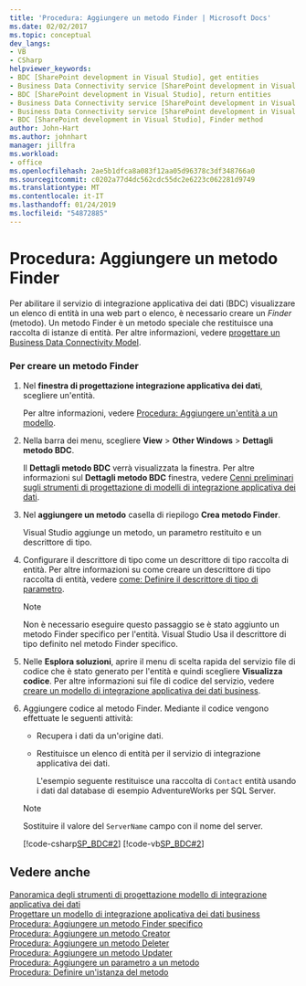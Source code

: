 ```yaml
---
title: 'Procedura: Aggiungere un metodo Finder | Microsoft Docs'
ms.date: 02/02/2017
ms.topic: conceptual
dev_langs:
- VB
- CSharp
helpviewer_keywords:
- BDC [SharePoint development in Visual Studio], get entities
- Business Data Connectivity service [SharePoint development in Visual Studio], return entities
- BDC [SharePoint development in Visual Studio], return entities
- Business Data Connectivity service [SharePoint development in Visual Studio], Finder method
- Business Data Connectivity service [SharePoint development in Visual Studio], get entities
- BDC [SharePoint development in Visual Studio], Finder method
author: John-Hart
ms.author: johnhart
manager: jillfra
ms.workload:
- office
ms.openlocfilehash: 2ae5b1dfca8a083f12aa05d96378c3df348766a0
ms.sourcegitcommit: c0202a77d4dc562cdc55dc2e6223c062281d9749
ms.translationtype: MT
ms.contentlocale: it-IT
ms.lasthandoff: 01/24/2019
ms.locfileid: "54872885"
---
```

# <a name="how-to-add-a-finder-method"></a>Procedura: Aggiungere un metodo Finder
  Per abilitare il servizio di integrazione applicativa dei dati (BDC) visualizzare un elenco di entità in una web part o elenco, è necessario creare un *Finder* (metodo). Un metodo Finder è un metodo speciale che restituisce una raccolta di istanze di entità. Per altre informazioni, vedere [progettare un Business Data Connectivity Model](../sharepoint/designing-a-business-data-connectivity-model.md).  
  
### <a name="to-create-a-finder-method"></a>Per creare un metodo Finder  
  
1. Nel **finestra di progettazione integrazione applicativa dei dati**, scegliere un'entità.  
  
    Per altre informazioni, vedere [Procedura: Aggiungere un'entità a un modello](../sharepoint/how-to-add-an-entity-to-a-model.md).  
  
2. Nella barra dei menu, scegliere **View** > **Other Windows** > **Dettagli metodo BDC**.  
  
    Il **Dettagli metodo BDC** verrà visualizzata la finestra. Per altre informazioni sul **Dettagli metodo BDC** finestra, vedere [Cenni preliminari sugli strumenti di progettazione di modelli di integrazione applicativa dei dati](../sharepoint/bdc-model-design-tools-overview.md).  
  
3. Nel **aggiungere un metodo** casella di riepilogo **Crea metodo Finder**.  
  
    Visual Studio aggiunge un metodo, un parametro restituito e un descrittore di tipo.  
  
4. Configurare il descrittore di tipo come un descrittore di tipo raccolta di entità. Per altre informazioni su come creare un descrittore di tipo raccolta di entità, vedere [come: Definire il descrittore di tipo di parametro](../sharepoint/how-to-define-the-type-descriptor-of-a-parameter.md).  
  
   > [!NOTE]  
   >  Non è necessario eseguire questo passaggio se è stato aggiunto un metodo Finder specifico per l'entità. Visual Studio Usa il descrittore di tipo definito nel metodo Finder specifico.  
  
5. Nelle **Esplora soluzioni**, aprire il menu di scelta rapida del servizio file di codice che è stato generato per l'entità e quindi scegliere **Visualizza codice**. Per altre informazioni sui file di codice del servizio, vedere [creare un modello di integrazione applicativa dei dati business](../sharepoint/creating-a-business-data-connectivity-model.md).  
  
6. Aggiungere codice al metodo Finder. Mediante il codice vengono effettuate le seguenti attività:  
  
   - Recupera i dati da un'origine dati.  
  
   - Restituisce un elenco di entità per il servizio di integrazione applicativa dei dati.  
  
     L'esempio seguente restituisce una raccolta di `Contact` entità usando i dati dal database di esempio AdventureWorks per SQL Server.  
  
   > [!NOTE]  
   >  Sostituire il valore del `ServerName` campo con il nome del server.  
  
    [!code-csharp[SP_BDC#2](../sharepoint/codesnippet/CSharp/SP_BDC/bdcmodel1/contactservice.cs#2)]
    [!code-vb[SP_BDC#2](../sharepoint/codesnippet/VisualBasic/sp_bdc/bdcmodel1/contactservice.vb#2)]  
  
## <a name="see-also"></a>Vedere anche
 [Panoramica degli strumenti di progettazione modello di integrazione applicativa dei dati](../sharepoint/bdc-model-design-tools-overview.md)   
 [Progettare un modello di integrazione applicativa dei dati business](../sharepoint/designing-a-business-data-connectivity-model.md)   
 [Procedura: Aggiungere un metodo Finder specifico](../sharepoint/how-to-add-a-specific-finder-method.md)   
 [Procedura: Aggiungere un metodo Creator](../sharepoint/how-to-add-a-creator-method.md)   
 [Procedura: Aggiungere un metodo Deleter](../sharepoint/how-to-add-a-deleter-method.md)   
 [Procedura: Aggiungere un metodo Updater](../sharepoint/how-to-add-an-updater-method.md)   
 [Procedura: Aggiungere un parametro a un metodo](../sharepoint/how-to-add-a-parameter-to-a-method.md)   
 [Procedura: Definire un'istanza del metodo](../sharepoint/how-to-define-a-method-instance.md)  
